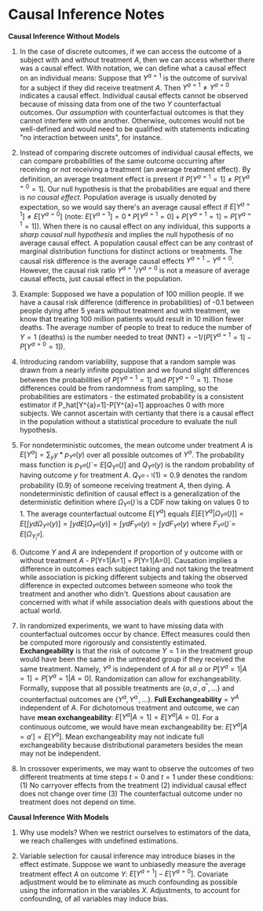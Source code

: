 # Causal Inference Notes

**Causal Inference Without Models**
1. In the case of discrete outcomes, if we can access the outcome of a subject with and without treatment *A*, then we can access whether there was a causal effect. With notation, we can define what a causal effect on an individual means: Suppose that $Y^{a=1}$ is the outcome of survival for a subject if they did receive treatment $A$. Then $Y^{a=1} \neq Y^{a=0}$ indicates a causal effect. Individual causal effects cannot be observed because of missing data from one of the two $Y$ counterfactual outcomes. Our *assumption* with counterfactual outcomes is that they cannot interfere with one another. Otherwise, outcomes would not be well-defined and would need to be qualified with statements indicating "no interaction between units", for instance.

2. Instead of comparing discrete outcomes of individual causal effects, we can compare probabilities of the same outcome occurring after receiving or not receiving a treatment (an average treatment effect). By definition, an average treatment effect is present if $P[Y^{a=1}=1] \neq P[Y^{a=0}=1]$. Our null hypothesis is that the probabilities are equal and there is *no causal effect*. Population average is usually denoted by expectation, so we would say there's an average causal effect if $E[Y^{a=1}] \neq E[Y^{a=0}]$ (note: $E[Y^{a=1}]=0 * P[Y^{a=1}=0]+P[Y^{a=1}=1]=P[Y^{a=1}=1]$). When there is no causal effect on any individual, this supports a *sharp causal null hypothesis* and implies the null hypothesis of no average causal effect. A population causal effect can be any contrast of marginal distribution functions for distinct actions or treatments. The causal risk difference is the average causal effects $Y^{a=1}-Y^{a=0}$. However, the causal risk ratio $Y^{a=1}/Y^{a=0}$ is not a measure of average causal effects, just causal effect in the population. 

3. Example: Supposed we have a population of 100 million people. If we have a causal risk difference (difference in probabilities) of -0.1 between people dying after 5 years without treatment and with treatment, we know that treating 100 million patients would result in 10 million fewer deaths. The average number of people to treat to reduce the number of $Y=1$ (deaths) is the number needed to treat (NNT) = $-1/(P[Y^{a=1}=1]-P[Y^{a=0}=1])$.

4. Introducing random variability, suppose that a random sample was drawn from a nearly infinite population and we found slight differences between the probabilities of $P[Y^{a=1}=1]$ and $P[Y^{a=0}=1]$. Those differences could be from randomness from sampling, so the probabilities are estimators - the estimated probability is a consistent estimator if P_hat[Y^{a}=1]-P[Y^{a}=1] approaches 0 with more subjects. We cannot ascertain with certianty that there is a causal effect in the population without a statistical procedure to evaluate the null hypothesis. 

5. For nondeterministic outcomes, the mean outcome under treatment $A$ is $E[Y^{a}] = \sum_{y} y * p_{Y^{a}}(y)$ over all possible outcomes of $Y^{a}$. The probability mass function is $p_{Y^{a}}(\dot) = E[Q_{Y^{a}}(\dot)]$ and $Q_{Y^{a}}(y)$ is the random probability of having outcome $y$ for treatment $A$. $Q_{Y^{a=1}}(1) = 0.9$ denotes the random probability (0.9) of someone receiving treatment $A$, then dying. A nondeterministic definition of causal effect is a generalization of the deterministic definition where $\Omega_{Y^{a}}(\dot)$ is a CDF now taking on values 0 to 1. The average counterfactual outcome $E[Y^{a}]$ equals $E[E[Y^{a}|\Omega_{Y^{a}}(\dot)]] = E[\int y d\Omega_{Y^{a}}(y)] = \int y dE[\Omega_{Y^{a}}(y)] = \int y dF_{Y^{a}}(y) = \int y dF_{Y^{a}}(y)$ where $F_{Y^{a}}(\dot) = E[\Omega_{Y^{a}_i}]$.

6. Outcome $Y$ and $A$ are independent if proportion of y outcome with or without treatment $A$ - P[Y=1|A=1] = P[Y=1|A=0]. Causation implies a difference in outcomes each subject taking and not taking the treatment while association is picking different subjects and taking the observed difference in expected outcomes between someone who took the treatment and another who didn't. Questions about causation are concerned with what if while association deals with questions about the actual world.

7. In randomized experiments, we want to have missing data with counterfactual outcomes occur by chance. Effect measures could then be computed more rigorously and consistently estimated. **Exchangeability** is that the risk of outcome $Y=1$ in the treatment group would have been the same in the untreated group if they received the same treatment. Namely, $Y^{a}$ is independent of $A$ for all $a$ or $P[Y^{a}=1|A=1]=P[Y^{a}=1|A=0]$. Randomization can allow for exchangeability. Formally, suppose that all possible treatments are $\{a,a^{'},a^{''},...\}$ and counterfactual outcomes are $\{Y^{a},Y^{a^{'}},...\}$. **Full Exchangeability** =  $Y^{A}$ independent of $A$. For dichotomous treatment and outcome, we can have **mean exchangeability**: $E[Y^{a}|A=1]=E[Y^{a}|A=0]$. For a continuous outcome, we would have mean exchangeability be: $E[Y^{a}|A=a']=E[Y^{a}]$. Mean exchangeability may not indicate full exchangeability because distributional parameters besides the mean may not be independent.

8. In crossover experiments, we may want to observe the outcomes of two different treatments at time steps $t=0$ and $t=1$ under these conditions: (1) No carryover effects from the treatment (2) individual causal effect does not change over time (3) The counterfactual outcome under no treatment does not depend on time. 

**Causal Inference With Models**

1. Why use models? When we restrict ourselves to estimators of the data, we reach challenges with undefined estimations.

2. Variable selection for causal inference may introduce biases in the effect estimate. Suppose we want to unbiasedly measure the average treatment effect $A$ on outcome $Y$: $E[Y^{a=1}]-E[Y^{a=0}]$. Covariate adjustment would be to eliminate as much confounding as possible using the information in the variables $X$. Adjustments, to account for confounding, of all variables may induce bias.
